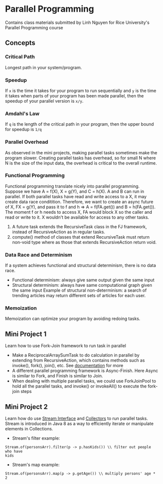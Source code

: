 # Parallel Programming

Contains class materials submitted by Linh Nguyen for Rice University's Parallel
Programming course
## Concepts
### Critical Path
Longest path in your system/program.

### Speedup
If `x` is the time it takes for your program to run sequentially and `y` is the
time it takes when parts of your program has been made parallel, then the
speedup of your parallel version is `x/y`.

### Amdahl's Law
If `q` is the length of the critical path in your program, then the upper bound
for speedup is `1/q`

### Parallel Overhead
As observed in the mini projects, making parallel tasks sometimes make the
program slower. Creating parallel tasks has overhead, so for small N where N is
the size of the input data, the overhead is critical to the overall runtime.

### Functional Programming
Functional programming translate nicely into parallel programming. Suppose we
have A = f(X), X = g(Y), and C = h(X). A and B can run in parallel. If both
parallel tasks have read and write access to a X, it may create data race
conditition. Therefore, we want to create an async future of X, FX = g(Y), and pass it
to f and h => A = f(FA.get()) and B = h(FA.get()). The moment f or h needs to
access X, FA would block X so the caller and read or write to it. X wouldn't be
available for access to any other tasks.

1. A future task extends the RecursiveTask class in the FJ framework, instead of RecursiveAction as in regular tasks.
2. compute() method of classes that extend RecursiveTask must return non-void
type where as those that extends RecursiveAction return void.

### Data Race and Determinism
If a system achieves functional and structural determinism, there is no data
race.
* Functional determinism: always give same output given the same input
* Structural determinism: always have same computational graph given the same input
Example of structural non-determinism: a search of trending articles may return
different sets of articles for each user.

### Memoization
Memoization can optimize your program by avoiding redoing tasks.

###
## Mini Project 1
Learn how to use Fork-Join framework to run task in parallel
* Make a ReciprocalArraySumTask to do calculation in parallel by extending from RecursiveAction, which contains methods
such as invoke(), fork(), join(), etc. See
[documentation](https://docs.oracle.com/javase/8/docs/api/java/util/concurrent/RecursiveAction.html)
for more
* A different parallel programming framework is Async-Finish. Here Async is similar to Fork, and Finish is similar to Join.
* When dealing with multiple parallel tasks, we could use ForkJoinPool to hold all the parallel tasks, and invoke() or 
invokeAll() to execute the fork-join steps

## Mini Project 2
Learn how do use [Stream Interface](https://docs.oracle.com/javase/8/docs/api/java/util/stream/Stream.html) and [Collectors](https://docs.oracle.com/javase/8/docs/api/java/util/stream/Collector.html) to run parallel tasks. 
Stream is introduced in Java 8 as a way to efficiently iterate or manipulate 
elements in Collections.
* Stream's filter example: 
```
Stream.of(personsArr).filter(p -> p.hasKids()) \\ filter out people who have
kids
```
* Stream's map example:
```
Stream.of(personsArr).map(p -> p.getAge()) \\ multiply persons' age * 2


